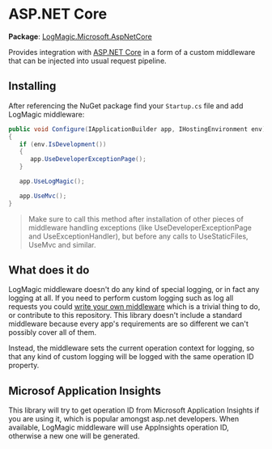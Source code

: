 # ASP.NET Core

**Package**: [LogMagic.Microsoft.AspNetCore](https://www.nuget.org/packages/LogMagic.Microsoft.AspNetCore/)

Provides integration with [ASP.NET Core](https://docs.microsoft.com/en-us/aspnet/core/) in a form of a custom middleware that can be injected into usual request pipeline.

## Installing

After referencing the NuGet package find your `Startup.cs` file and add LogMagic middleware:

```csharp
public void Configure(IApplicationBuilder app, IHostingEnvironment env)
{
   if (env.IsDevelopment())
   {
      app.UseDeveloperExceptionPage();
   }

   app.UseLogMagic();

   app.UseMvc();
}
```

> Make sure to call this method after installation of other pieces of middleware handling exceptions (like UseDeveloperExceptionPage and UseExceptionHandler), but before any calls to UseStaticFiles, UseMvc and similar.

## What does it do

LogMagic middleware doesn't do any kind of special logging, or in fact any logging at all. If you need to perform custom logging such as log all requests you could [write your own middleware](https://docs.microsoft.com/en-us/aspnet/core/fundamentals/middleware/index?tabs=aspnetcore2x) which is a trivial thing to do, or contribute to this repository. This library doesn't include a standard middleware because every app's requirements are so different we can't possibly cover all of them.

Instead, the middleware sets the current operation context for logging, so that any kind of custom logging will be logged with the same operation ID property.

## Microsof Application Insights

This library will try to get operation ID from Microsoft Application Insights if you are using it, which is popular amongst asp.net developers. When available, LogMagic middleware will use AppInsights operation ID, otherwise a new one will be generated.
